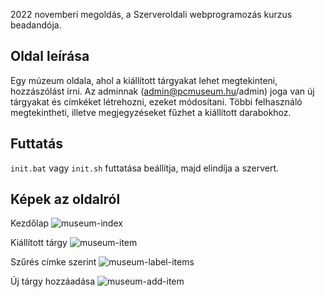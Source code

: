 2022 novemberi megoldás, a Szerveroldali webprogramozás kurzus beadandója.

## Oldal leírása
Egy múzeum oldala, ahol a kiállított tárgyakat lehet megtekinteni, hozzászólást írni.
Az adminnak (admin@pcmuseum.hu/admin) joga van új tárgyakat és címkéket létrehozni, ezeket módosítani.
Többi felhasználó megtekintheti, illetve megjegyzéseket fűzhet a kiállított darabokhoz.

## Futtatás

```init.bat``` vagy ```init.sh``` futtatása beállítja, majd elindíja a szervert.

## Képek az oldalról
Kezdőlap
![museum-index](https://github.com/SabianRobi/BackendWebProg-assignment/assets/101527023/369a2c79-e051-40bc-bf3e-1000712cbf6d)

Kiállított tárgy
![museum-item](https://github.com/SabianRobi/BackendWebProg-assignment/assets/101527023/756f79af-41b6-4dda-8767-7e2198f08d91)

Szűrés címke szerint
![museum-label-items](https://github.com/SabianRobi/BackendWebProg-assignment/assets/101527023/4611cfcf-038b-4f55-b218-c6098246ed1f)

Új tárgy hozzáadása
![museum-add-item](https://github.com/SabianRobi/BackendWebProg-assignment/assets/101527023/8b402e8c-1f23-4a55-af24-5c82975d35a1)
